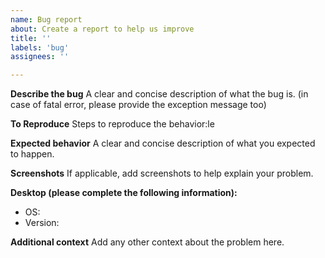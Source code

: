 ```yaml
---
name: Bug report
about: Create a report to help us improve
title: ''
labels: 'bug'
assignees: ''

---
```


**Describe the bug**
A clear and concise description of what the bug is. (in case of fatal error, please provide the exception message too)

**To Reproduce**
Steps to reproduce the behavior:le


**Expected behavior**
A clear and concise description of what you expected to happen.

**Screenshots**
If applicable, add screenshots to help explain your problem.

**Desktop (please complete the following information):**
 - OS:  
 - Version: 

**Additional context**
Add any other context about the problem here.
